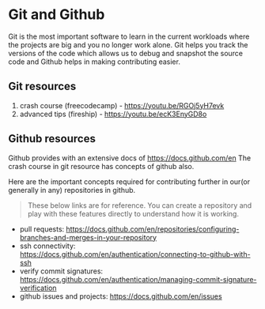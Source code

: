 # Git and Github

Git is the most important software to learn in the current
workloads where the projects are big and you no longer work
alone. Git helps you track the versions of the code which 
allows us to debug and snapshot the source code and Github 
helps in making contributing easier.

## Git resources
1. crash course (freecodecamp) - https://youtu.be/RGOj5yH7evk
2. advanced tips (fireship) - https://youtu.be/ecK3EnyGD8o 

## Github resources

Github provides with an extensive docs of 
https://docs.github.com/en The crash course in git resource
has concepts of github also.

Here are the important concepts required for contributing 
further in our(or generally in any) repositories in github.

> These below links are for reference. You can create a 
repository and play with these features directly to 
understand how it is working. 

- pull requests: https://docs.github.com/en/repositories/configuring-branches-and-merges-in-your-repository
- ssh connectivity: https://docs.github.com/en/authentication/connecting-to-github-with-ssh
- verify commit signatures: https://docs.github.com/en/authentication/managing-commit-signature-verification
- github issues and projects: https://docs.github.com/en/issues 
